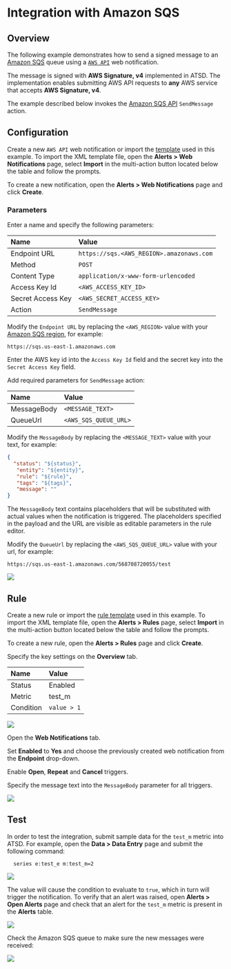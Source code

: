 # Integration with Amazon SQS

## Overview

The following example demonstrates how to send a signed message to an [Amazon SQS](https://aws.amazon.com/documentation/sqs) queue using a [`AWS API`](aws-api.md) web notification.

The message is signed with **AWS Signature, v4** implemented in ATSD. The implementation enables submitting AWS API requests to **any** AWS service that accepts **AWS Signature, v4**.

The example described below invokes the [Amazon SQS API](http://docs.aws.amazon.com/AWSSimpleQueueService/latest/APIReference/API_SendMessage.html) `SendMessage` action.

## Configuration

Create a new `AWS API` web notification or import the [template](resources/aws-api-sqs-notification.xml) used in this example. To import the XML template file, open the **Alerts > Web Notifications** page, select **Import** in the multi-action button located below the table and follow the prompts.

To create a new notification, open the **Alerts > Web Notifications** page and click **Create**.

### Parameters

Enter a name and specify the following parameters:

| **Name** | **Value** |
| :--- | :--- |
| Endpoint URL | `https://sqs.<AWS_REGION>.amazonaws.com` |
| Method | `POST` |
| Content Type | `application/x-www-form-urlencoded` |
| Access Key Id | `<AWS_ACCESS_KEY_ID>` |
| Secret Access Key | `<AWS_SECRET_ACCESS_KEY>` |
| Action | `SendMessage`|

Modify the `Endpoint URL` by replacing the `<AWS_REGION>` value with your [Amazon SQS region](http://docs.aws.amazon.com/general/latest/gr/rande.html#sqs_region), for example:

```
https://sqs.us-east-1.amazonaws.com
```

Enter the AWS key id into the `Access Key Id` field and the secret key into the `Secret Access Key` field.

Add required parameters for `SendMessage` action:

| **Name** | **Value** |
| :--- | :--- |
| MessageBody | `<MESSAGE_TEXT>` |
| QueueUrl | `<AWS_SQS_QUEUE_URL>` |

Modify the `MessageBody` by replacing the `<MESSAGE_TEXT>` value with your text, for example:

```json
{
  "status": "${status}",
   "entity": "${entity}",
   "rule": "${rule}",
   "tags": "${tags}",
   "message": ""
}
```

The `MessageBody` text contains placeholders that will be substituted with actual values when the notification is triggered. The placeholders specified in the payload and the URL are visible as editable parameters in the rule editor.

Modify the `QueueUrl` by replacing the `<AWS_SQS_QUEUE_URL>` value with your url, for example:

```
https://sqs.us-east-1.amazonaws.com/568708720055/test
```

![](images/aws_api_sqs_notification_config.png)

## Rule

Create a new rule or import the [rule template](resources/aws-api-sqs-rule.xml) used in this example. To import the XML template file, open the **Alerts > Rules** page, select **Import** in the multi-action button located below the table and follow the prompts.

To create a new rule, open the **Alerts > Rules** page and click **Create**.

Specify the key settings on the **Overview** tab. 

| **Name** | **Value** |
| :-------- | :---- |
| Status | Enabled |
| Metric | test_m |
| Condition | `value > 1` |

![](images/aws_api_rule_overview.png)

Open the **Web Notifications** tab.

Set **Enabled** to **Yes** and choose the previously created web notification from the **Endpoint** drop-down.

Enable **Open**, **Repeat** and **Cancel** triggers.

Specify the message text into the `MessageBody` parameter for all triggers.

![](images/aws_api_sqs_rule_notification.png)

## Test

In order to test the integration, submit sample data for the `test_m` metric into ATSD. For example, open the **Data > Data Entry** page and submit the following command:

```
  series e:test_e m:test_m=2
```

![](images/rule_test_commands.png)

The value will cause the condition to evaluate to `true`, which in turn will trigger the notification.
To verify that an alert was raised, open **Alerts > Open Alerts** page and check that an alert for the `test_m` metric is present in the **Alerts** table.

![](images/aws_api_sqs_alert_open.png)

Check the Amazon SQS queue to make sure the new messages were received:

![](images/aws_api_sqs_test.png)

